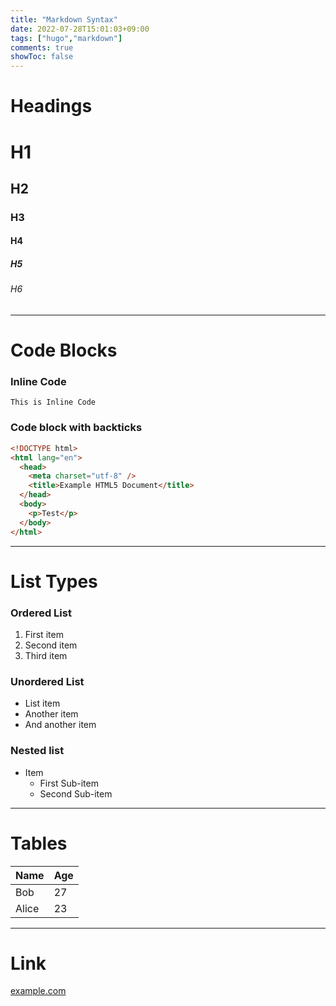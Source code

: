 ```yaml
---
title: "Markdown Syntax"
date: 2022-07-28T15:01:03+09:00
tags: ["hugo","markdown"]
comments: true
showToc: false
---
```

# Headings

# H1
## H2
### H3
#### H4
##### H5
###### H6

---

# Code Blocks

### Inline Code
`This is Inline Code`

### Code block with backticks
```html
<!DOCTYPE html>
<html lang="en">
  <head>
    <meta charset="utf-8" />
    <title>Example HTML5 Document</title>
  </head>
  <body>
    <p>Test</p>
  </body>
</html>
```

---

# List Types

### Ordered List
1. First item
2. Second item
3. Third item

### Unordered List
- List item
- Another item
- And another item

### Nested list
- Item
  - First Sub-item
  - Second Sub-item

---

# Tables

|Name|Age|
|----|---|
|Bob|27|
|Alice|23|

---

# Link

[example.com](https://example.com)
